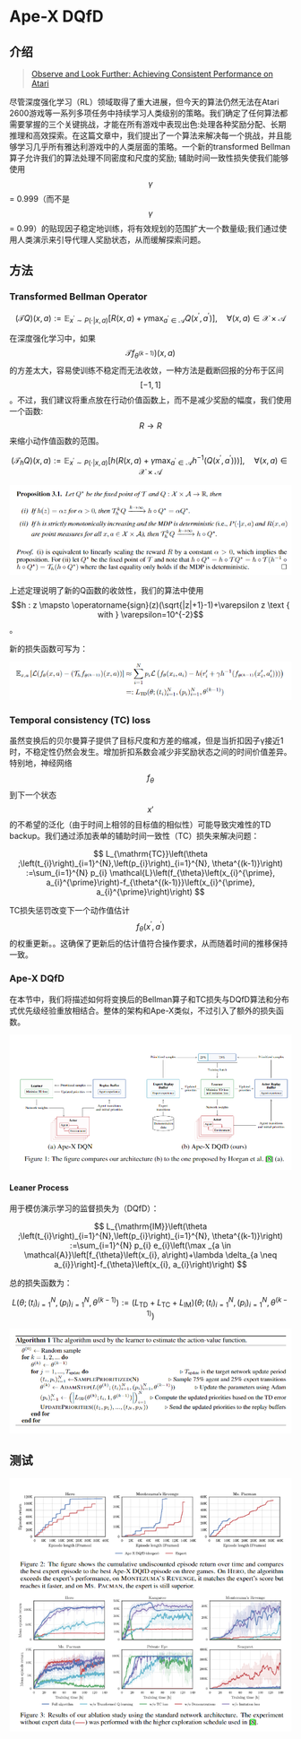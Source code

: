 # Ape-X  DQfD

## 介绍

> [Observe and Look Further: Achieving Consistent Performance on Atari](https://arxiv.org/pdf/1805.11593.pdf)

尽管深度强化学习（RL）领域取得了重大进展，但今天的算法仍然无法在Atari 2600游戏等一系列多项任务中持续学习人类级别的策略。我们确定了任何算法都需要掌握的三个关键挑战，才能在所有游戏中表现出色:处理各种奖励分配、长期推理和高效探索。在这篇文章中，我们提出了一个算法来解决每一个挑战，并且能够学习几乎所有雅达利游戏中的人类层面的策略。一个新的transformed Bellman算子允许我们的算法处理不同密度和尺度的奖励; 辅助时间一致性损失使我们能够使用 $$\gamma$$ = 0.999（而不是 $$\gamma$$ = 0.99）的贴现因子稳定地训练，将有效规划的范围扩大一个数量级;我们通过使用人类演示来引导代理人奖励状态，从而缓解探索问题。

## 方法

### Transformed Bellman Operator

$$
(\mathcal{T} Q)(x, a) :=\mathbb{E}_{x^{\prime} \sim P(\cdot | x, a)}\left[R(x, a)+\gamma \max _{a^{\prime} \in \mathcal{A}} Q\left(x^{\prime}, a^{\prime}\right)\right], \quad \forall(x, a) \in \mathcal{X} \times \mathcal{A}
$$

在深度强化学习中，如果 $$\mathcal{T} f_{\theta^{(k-1)}} )(x, a)$$ 的方差太大，容易使训练不稳定而无法收敛，一种方法是截断回报的分布于区间 $$[-1,1]$$ 。不过，我们建议将重点放在行动价值函数上，而不是减少奖励的幅度，我们使用一个函数: $$R→R$$ 来缩小动作值函数的范围。

$$
\left(\mathcal{T}_{h} Q\right)(x, a) :=\mathbb{E}_{x^{\prime} \sim P(\cdot | x, a)}\left[h\left(R(x, a)+\gamma \max _{a^{\prime} \in \mathcal{A}} h^{-1}\left(Q\left(x^{\prime}, a^{\prime}\right)\right)\right)\right], \quad \forall(x, a) \in \mathcal{X} \times \mathcal{A}
$$

![](../../.gitbook/assets/image%20%28136%29.png)

上述定理说明了新的Q函数的收敛性，我们的算法中使用 $$h : z \mapsto \operatorname{sign}(z)(\sqrt{|z|+1}-1)+\varepsilon z \text { with } \varepsilon=10^{-2}$$ 。

新的损失函数可写为：

![](../../.gitbook/assets/image%20%28145%29.png)

### Temporal consistency \(TC\) loss

虽然变换后的贝尔曼算子提供了目标尺度和方差的缩减，但是当折扣因子γ接近1时，不稳定性仍然会发生。增加折扣系数会减少非奖励状态之间的时间价值差异。特别地，神经网络 $$f_{\theta}$$ 到下一个状态 $$x'$$ 的不希望的泛化（由于时间上相邻的目标值的相似性）可能导致灾难性的TD backup。我们通过添加表单的辅助时间一致性（TC）损失来解决问题：

$$
L_{\mathrm{TC}}\left(\theta ;\left(t_{i}\right)_{i=1}^{N},\left(p_{i}\right)_{i=1}^{N}, \theta^{(k-1)}\right) :=\sum_{i=1}^{N} p_{i} \mathcal{L}\left(f_{\theta}\left(x_{i}^{\prime}, a_{i}^{\prime}\right)-f_{\theta^{(k-1)}}\left(x_{i}^{\prime}, a_{i}^{\prime}\right)\right)
$$

TC损失惩罚改变下一个动作值估计 $$f_{\theta}\left(x^{\prime}, a^{\prime}\right)$$ 的权重更新。。这确保了更新后的估计值符合操作要求，从而随着时间的推移保持一致。

### Ape-X DQfD

在本节中，我们将描述如何将变换后的Bellman算子和TC损失与DQfD算法和分布式优先级经验重放相结合。整体的架构和Ape-X类似，不过引入了额外的损失函数。

![](../../.gitbook/assets/image%20%2824%29.png)

#### Leaner Process

用于模仿演示学习的监督损失为（DQfD）：

$$
L_{\mathrm{IM}}\left(\theta ;\left(t_{i}\right)_{i=1}^{N},\left(p_{i}\right)_{i=1}^{N}, \theta^{(k-1)}\right) :=\sum_{i=1}^{N} p_{i} e_{i}\left(\max _{a \in \mathcal{A}}\left[f_{\theta}\left(x_{i}, a\right)+\lambda \delta_{a \neq a_{i}}\right]-f_{\theta}\left(x_{i}, a_{i}\right)\right)
$$

总的损失函数为：

$$
L\left(\theta ;\left(t_{i}\right)_{i=1}^{N},\left(p_{i}\right)_{i=1}^{N}, \theta^{(k-1)}\right) :=\left(L_{\mathrm{TD}}+L_{\mathrm{TC}}+L_{\mathrm{IM}}\right)\left(\theta ;\left(t_{i}\right)_{i=1}^{N},\left(p_{i}\right)_{i=1}^{N}, \theta^{(k-1)}\right)
$$

![](../../.gitbook/assets/image%20%2883%29.png)

## 测试

![](../../.gitbook/assets/image%20%2825%29.png)





